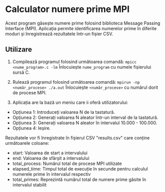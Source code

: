 # Calculator numere prime MPI

Acest program găsește numere prime folosind biblioteca Message Passing Interface (MPI). Aplicația permite identificarea numerelor prime în diferite moduri și înregistrează rezultatele într-un fișier CSV.

## Utilizare

1. Compilează programul folosind următoarea comandă:
   `mpicc <nume_program>.c -lm`
   Înlocuiește `nume_program` cu numele fișierului sursă C.

2. Rulează programul folosind următoarea comandă:
   `mpirun -np <număr_procese> ./a.out`
   Înlocuiește `<număr_procese>` cu numărul dorit de procese MPI.

3. Aplicația are la bază un meniu care ii oferă utilizatorului:
- Opțiunea 1: Introduceți valoarea N de la tastatură.
- Opțiunea 2: Generați valoarea N aleator într-un interval de la tastatură.
- Opțiunea 3: Generați valoarea N aleator în intervalul 10.000 - 100.000.
- Opțiunea 4: Ieșire.

Rezultatele vor fi înregistrate în fișierul CSV "results.csv" care conține următoarele coloane:
- start: Valoarea de start a intervalului
- end: Valoarea de sfârșit a intervalului
- total_process: Numărul total de procese MPI utilizate
- elapsed_time: Timpul total de execuție în secunde pentru calculul numerele prime în intervalul respectiv
- total_primes: Reprezintă numărul total de numere prime găsite în intervalul stabilit